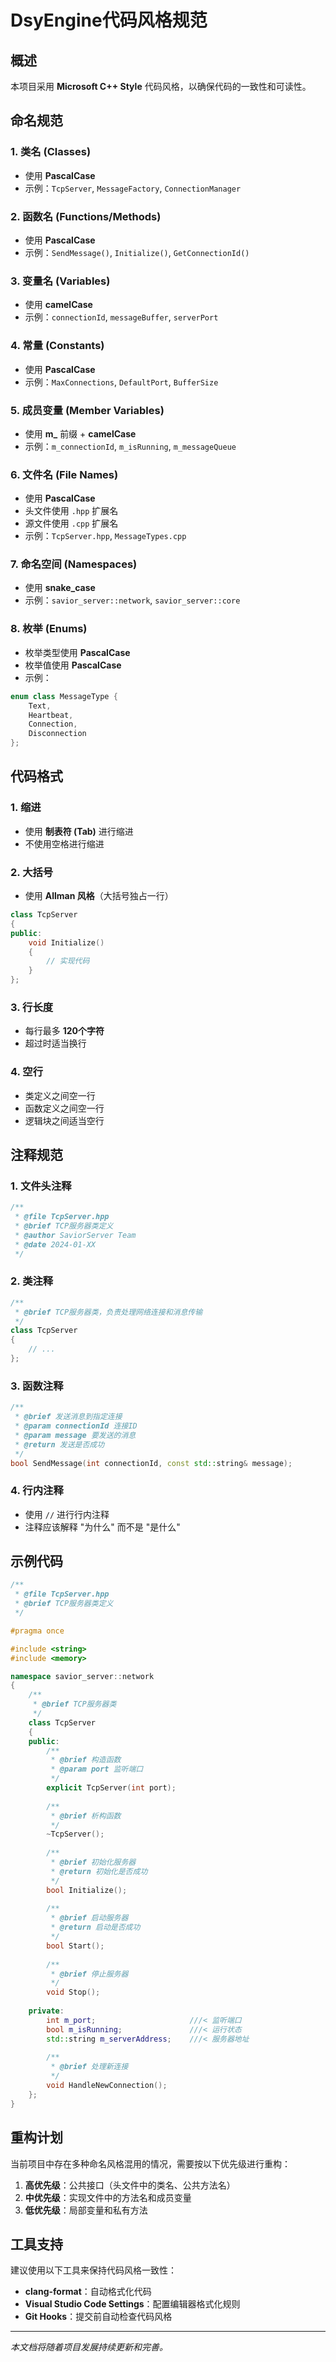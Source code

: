 # DsyEngine代码风格规范

## 概述

本项目采用 **Microsoft C++ Style** 代码风格，以确保代码的一致性和可读性。

## 命名规范

### 1. 类名 (Classes)
- 使用 **PascalCase**
- 示例：`TcpServer`, `MessageFactory`, `ConnectionManager`

### 2. 函数名 (Functions/Methods)
- 使用 **PascalCase**
- 示例：`SendMessage()`, `Initialize()`, `GetConnectionId()`

### 3. 变量名 (Variables)
- 使用 **camelCase**
- 示例：`connectionId`, `messageBuffer`, `serverPort`

### 4. 常量 (Constants)
- 使用 **PascalCase**
- 示例：`MaxConnections`, `DefaultPort`, `BufferSize`

### 5. 成员变量 (Member Variables)
- 使用 **m_** 前缀 + **camelCase**
- 示例：`m_connectionId`, `m_isRunning`, `m_messageQueue`

### 6. 文件名 (File Names)
- 使用 **PascalCase**
- 头文件使用 `.hpp` 扩展名
- 源文件使用 `.cpp` 扩展名
- 示例：`TcpServer.hpp`, `MessageTypes.cpp`

### 7. 命名空间 (Namespaces)
- 使用 **snake_case**
- 示例：`savior_server::network`, `savior_server::core`

### 8. 枚举 (Enums)
- 枚举类型使用 **PascalCase**
- 枚举值使用 **PascalCase**
- 示例：
```cpp
enum class MessageType {
    Text,
    Heartbeat,
    Connection,
    Disconnection
};
```

## 代码格式

### 1. 缩进
- 使用 **制表符 (Tab)** 进行缩进
- 不使用空格进行缩进

### 2. 大括号
- 使用 **Allman 风格**（大括号独占一行）
```cpp
class TcpServer
{
public:
	void Initialize()
	{
		// 实现代码
	}
};
```

### 3. 行长度
- 每行最多 **120个字符**
- 超过时适当换行

### 4. 空行
- 类定义之间空一行
- 函数定义之间空一行
- 逻辑块之间适当空行

## 注释规范

### 1. 文件头注释
```cpp
/**
 * @file TcpServer.hpp
 * @brief TCP服务器类定义
 * @author SaviorServer Team
 * @date 2024-01-XX
 */
```

### 2. 类注释
```cpp
/**
 * @brief TCP服务器类，负责处理网络连接和消息传输
 */
class TcpServer
{
    // ...
};
```

### 3. 函数注释
```cpp
/**
 * @brief 发送消息到指定连接
 * @param connectionId 连接ID
 * @param message 要发送的消息
 * @return 发送是否成功
 */
bool SendMessage(int connectionId, const std::string& message);
```

### 4. 行内注释
- 使用 `//` 进行行内注释
- 注释应该解释 "为什么" 而不是 "是什么"

## 示例代码

```cpp
/**
 * @file TcpServer.hpp
 * @brief TCP服务器类定义
 */

#pragma once

#include <string>
#include <memory>

namespace savior_server::network
{
	/**
	 * @brief TCP服务器类
	 */
	class TcpServer
	{
	public:
		/**
		 * @brief 构造函数
		 * @param port 监听端口
		 */
		explicit TcpServer(int port);
		
		/**
		 * @brief 析构函数
		 */
		~TcpServer();
		
		/**
		 * @brief 初始化服务器
		 * @return 初始化是否成功
		 */
		bool Initialize();
		
		/**
		 * @brief 启动服务器
		 * @return 启动是否成功
		 */
		bool Start();
		
		/**
		 * @brief 停止服务器
		 */
		void Stop();
		
	private:
		int m_port;						///< 监听端口
		bool m_isRunning;				///< 运行状态
		std::string m_serverAddress;	///< 服务器地址
		
		/**
		 * @brief 处理新连接
		 */
		void HandleNewConnection();
	};
}
```

## 重构计划

当前项目中存在多种命名风格混用的情况，需要按以下优先级进行重构：

1. **高优先级**：公共接口（头文件中的类名、公共方法名）
2. **中优先级**：实现文件中的方法名和成员变量
3. **低优先级**：局部变量和私有方法

## 工具支持

建议使用以下工具来保持代码风格一致性：
- **clang-format**：自动格式化代码
- **Visual Studio Code Settings**：配置编辑器格式化规则
- **Git Hooks**：提交前自动检查代码风格

---

*本文档将随着项目发展持续更新和完善。*